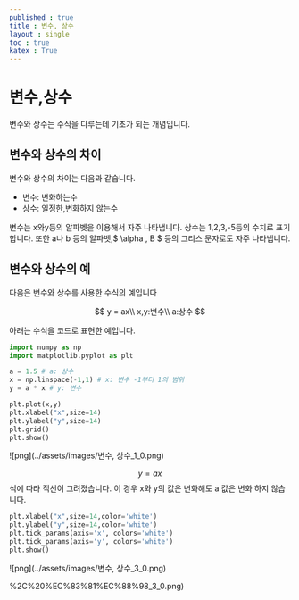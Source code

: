 ```yaml
---
published : true 
title : 변수, 상수  
layout : single 
toc : true 
katex : True 
---
```

# 변수,상수

변수와 상수는 수식을 다루는데 기초가 되는 개념입니다.

## 변수와 상수의 차이
변수와 상수의 차이는 다음과 같습니다.
- 변수: 변화하는수
- 상수: 일정한,변화하지 않는수

변수는 x와y등의 알파벳을 이용해서 자주 나타냅니다. 상수는 1,2,3,-5등의 수치로 표기합니다. 또한 a나 b 등의 알파벳,$ \alpha , B $ 등의 그리스 문자로도 자주 나타냅니다.

## 변수와 상수의 예

다음은 변수와 상수를 사용한 수식의 예입니다

$$
y = ax\\
x,y:변수\\
a:상수
$$

아래는 수식을 코드로 표현한 예입니다.


```python
import numpy as np
import matplotlib.pyplot as plt

a = 1.5 # a: 상수
x = np.linspace(-1,1) # x: 변수 -1부터 1의 범위
y = a * x # y: 변수

plt.plot(x,y)
plt.xlabel("x",size=14)
plt.ylabel("y",size=14)
plt.grid()
plt.show()
```


    
![png](../assets/images/변수, 상수_1_0.png)
    


$$ y= ax $$ 식에 따라 직선이 그려졌습니다. 이 경우 x와 y의 값은 변화해도 a 값은 변화 하지 않습니다.


```python
plt.xlabel("x",size=14,color='white')
plt.ylabel("y",size=14,color='white')
plt.tick_params(axis='x', colors='white')
plt.tick_params(axis='y', colors='white')
plt.show()
```


    
![png](../assets/images/변수, 상수_3_0.png)
    

%2C%20%EC%83%81%EC%88%98_3_0.png)
    

